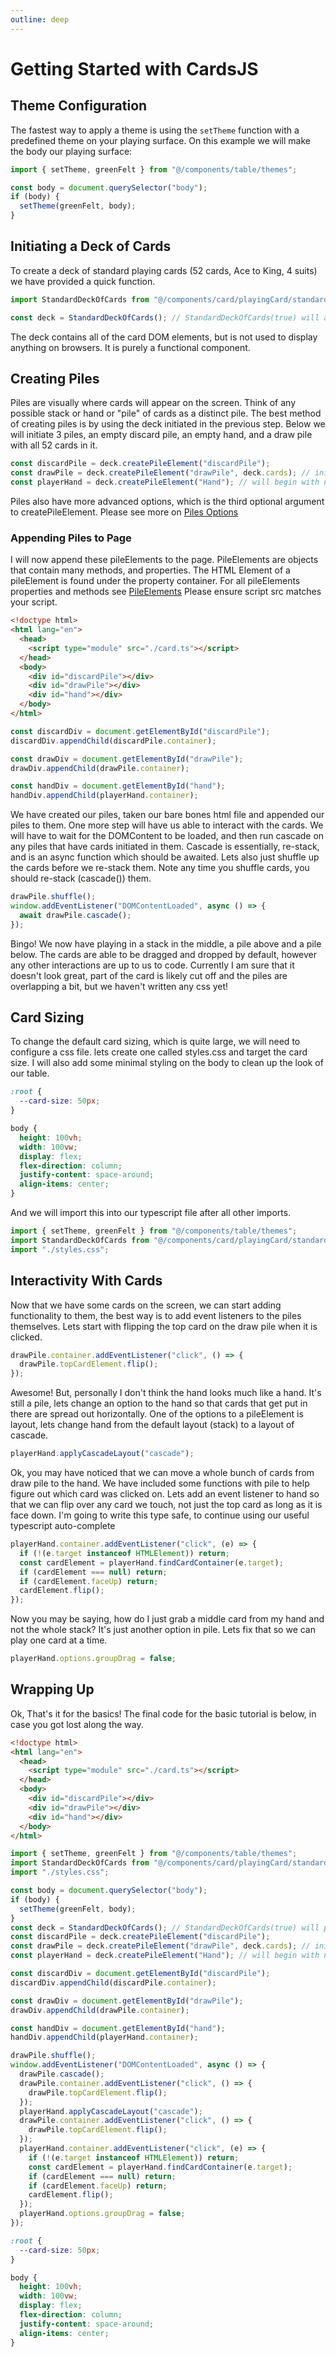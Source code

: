 ```yaml
---
outline: deep
---
```


# Getting Started with CardsJS

## Theme Configuration

The fastest way to apply a theme is using the `setTheme` function with a predefined theme on your playing surface. On this example we will make the body our playing surface:

```typescript
import { setTheme, greenFelt } from "@/components/table/themes";

const body = document.querySelector("body");
if (body) {
  setTheme(greenFelt, body);
}
```

## Initiating a Deck of Cards

To create a deck of standard playing cards (52 cards, Ace to King, 4 suits) we have provided a quick function.

```typescript
import StandardDeckOfCards from "@/components/card/playingCard/standardDeckOfCards";

const deck = StandardDeckOfCards(); // StandardDeckOfCards(true) will also provide 2 jokers
```

The deck contains all of the card DOM elements, but is not used to display anything on browsers. It is purely a functional component.

## Creating Piles

Piles are visually where cards will appear on the screen. Think of any possible stack or hand or "pile" of cards as a distinct pile. The best method of creating piles is by using the deck initiated in the previous step.
Below we will initiate 3 piles, an empty discard pile, an empty hand, and a draw pile with all 52 cards in it.

```typescript
const discardPile = deck.createPileElement("discardPile");
const drawPile = deck.createPileElement("drawPile", deck.cards); // initiate all cards here
const playerHand = deck.createPileElement("Hand"); // will begin with no cards
```

Piles also have more advanced options, which is the third optional argument to createPileElement. Please see more on [Piles Options]()

### Appending Piles to Page

I will now append these pileElements to the page. PileElements are objects that contain many methods, and properties. The HTML Element of a pileElement is found under the property container.
For all pileElements properties and methods see [PileElements]()
Please ensure script src matches your script.

```html
<!doctype html>
<html lang="en">
  <head>
    <script type="module" src="./card.ts"></script>
  </head>
  <body>
    <div id="discardPile"></div>
    <div id="drawPile"></div>
    <div id="hand"></div>
  </body>
</html>
```

```typescript
const discardDiv = document.getElementById("discardPile");
discardDiv.appendChild(discardPile.container);

const drawDiv = document.getElementById("drawPile");
drawDiv.appendChild(drawPile.container);

const handDiv = document.getElementById("hand");
handDiv.appendChild(playerHand.container);
```

We have created our piles, taken our bare bones html file and appended our piles to them. One more step will have us able to interact with the cards.
We will have to wait for the DOMContent to be loaded, and then run cascade on any piles that have cards initiated in them.
Cascade is essentially, re-stack, and is an async function which should be awaited.
Lets also just shuffle up the cards before we re-stack them. Note any time you shuffle cards, you should re-stack (cascade()) them.

```typescript
drawPile.shuffle();
window.addEventListener("DOMContentLoaded", async () => {
  await drawPile.cascade();
});
```

Bingo! We now have playing in a stack in the middle, a pile above and a pile below.
The cards are able to be dragged and dropped by default, however any other interactions are up to us to code.
Currently I am sure that it doesn't look great, part of the card is likely cut off and the piles are overlapping a bit, but we haven't written any css yet!

## Card Sizing

To change the default card sizing, which is quite large, we will need to configure a css file.
lets create one called styles.css and target the card size. I will also add some minimal styling on the body to clean up the look of our table.

```css
:root {
  --card-size: 50px;
}

body {
  height: 100vh;
  width: 100vw;
  display: flex;
  flex-direction: column;
  justify-content: space-around;
  align-items: center;
}
```

And we will import this into our typescript file after all other imports.

```typescript
import { setTheme, greenFelt } from "@/components/table/themes";
import StandardDeckOfCards from "@/components/card/playingCard/standardDeckOfCards";
import "./styles.css";
```

## Interactivity With Cards

Now that we have some cards on the screen, we can start adding functionality to them, the best way is to add event listeners to the piles themselves. Lets start with flipping the top card on the draw pile when it is clicked.

```typescript
drawPile.container.addEventListener("click", () => {
  drawPile.topCardElement.flip();
});
```

Awesome! But, personally I don't think the hand looks much like a hand. It's still a pile, lets change an option to the hand so that cards that get put in there are spread out horizontally.
One of the options to a pileElement is layout, lets change hand from the default layout (stack) to a layout of cascade.

```typescript
playerHand.applyCascadeLayout("cascade");
```

Ok, you may have noticed that we can move a whole bunch of cards from draw pile to the hand. We have included some functions with pile to help figure out which card was clicked on. Lets add an event listener to hand so that we can flip over any card we touch, not just the top card as long as it is face down.
I'm going to write this type safe, to continue using our useful typescript auto-complete

```typescript
playerHand.container.addEventListener("click", (e) => {
  if (!(e.target instanceof HTMLElement)) return;
  const cardElement = playerHand.findCardContainer(e.target);
  if (cardElement === null) return;
  if (cardElement.faceUp) return;
  cardElement.flip();
});
```

Now you may be saying, how do I just grab a middle card from my hand and not the whole stack? It's just another option in pile. Lets fix that so we can play one card at a time.

```typescript
playerHand.options.groupDrag = false;
```

## Wrapping Up

Ok, That's it for the basics! The final code for the basic tutorial is below, in case you got lost along the way.

```html
<!doctype html>
<html lang="en">
  <head>
    <script type="module" src="./card.ts"></script>
  </head>
  <body>
    <div id="discardPile"></div>
    <div id="drawPile"></div>
    <div id="hand"></div>
  </body>
</html>
```

```typescript
import { setTheme, greenFelt } from "@/components/table/themes";
import StandardDeckOfCards from "@/components/card/playingCard/standardDeckOfCards";
import "./styles.css";

const body = document.querySelector("body");
if (body) {
  setTheme(greenFelt, body);
}
const deck = StandardDeckOfCards(); // StandardDeckOfCards(true) will provide 2 jokers
const discardPile = deck.createPileElement("discardPile");
const drawPile = deck.createPileElement("drawPile", deck.cards); // initiate all cards here
const playerHand = deck.createPileElement("Hand"); // will begin with no cards

const discardDiv = document.getElementById("discardPile");
discardDiv.appendChild(discardPile.container);

const drawDiv = document.getElementById("drawPile");
drawDiv.appendChild(drawPile.container);

const handDiv = document.getElementById("hand");
handDiv.appendChild(playerHand.container);

drawPile.shuffle();
window.addEventListener("DOMContentLoaded", async () => {
  drawPile.cascade();
  drawPile.container.addEventListener("click", () => {
    drawPile.topCardElement.flip();
  });
  playerHand.applyCascadeLayout("cascade");
  drawPile.container.addEventListener("click", () => {
    drawPile.topCardElement.flip();
  });
  playerHand.container.addEventListener("click", (e) => {
    if (!(e.target instanceof HTMLElement)) return;
    const cardElement = playerHand.findCardContainer(e.target);
    if (cardElement === null) return;
    if (cardElement.faceUp) return;
    cardElement.flip();
  });
  playerHand.options.groupDrag = false;
});
```

```css
:root {
  --card-size: 50px;
}

body {
  height: 100vh;
  width: 100vw;
  display: flex;
  flex-direction: column;
  justify-content: space-around;
  align-items: center;
}
```
